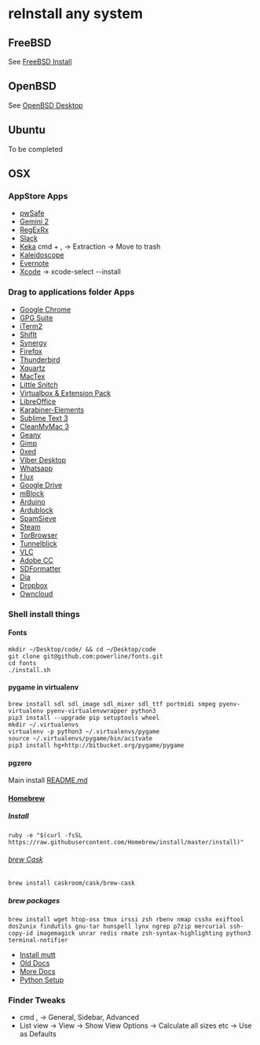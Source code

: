 # reInstall any system

## FreeBSD

See [FreeBSD Install](https://github.com/SteveClement/sysadmin/tree/master/tools/install)

## OpenBSD

See [OpenBSD Desktop](../Sysadmin/OpenBSD/Desktop.md)

## Ubuntu

To be completed

## OSX

### AppStore Apps

* [pwSafe](https://itunes.apple.com/us/app/pwsafe-password-safe-compatible/id520993579)
* [Gemini 2](https://itunes.apple.com/us/app/id1090488118)
* [RegExRx](https://itunes.apple.com/us/app/regexrx/id498370702)
* [Slack](https://itunes.apple.com/us/app/slack/id803453959)
* [Keka](https://itunes.apple.com/lu/app/keka/id470158793) cmd + , -> Extraction -> Move to trash
* [Kaleidoscope](https://itunes.apple.com/us/app/kaleidoscope/id587512244)
* [Evernote](https://itunes.apple.com/us/app/evernote-stay-organized/id406056744)
* [Xcode](https://itunes.apple.com/us/app/xcode/id497799835) -> xcode-select --install

### Drag to applications folder Apps

* [Google Chrome](https://www.google.com/chrome/)
* [GPG Suite](https://gpgtools.org/)
* [iTerm2](https://iterm2.com/downloads/stable/latest)
* [ShifIt](https://github.com/fikovnik/ShiftIt/releases)
* [Synergy](http://synergy-project.org/)
* [Firefox](https://getfirefox.com)
* [Thunderbird](https://www.mozilla.org/en-US/thunderbird/)
* [Xquartz](http://xquartz.macosforge.org/)
* [MacTex](http://tug.org/cgi-bin/mactex-download/MacTeX.pkg)
* [Little Snitch](https://www.obdev.at/products/littlesnitch/index.html)
* [Virtualbox & Extension Pack](https://www.virtualbox.org/wiki/Downloads)
* [LibreOffice](https://www.libreoffice.org/download)
* [Karabiner-Elements](https://github.com/tekezo/Karabiner-Elements)
* [Sublime Text 3](https://www.sublimetext.com/3)
* [CleanMyMac 3](http://macpaw.com/cleanmymac)
* [Geany](https://www.geany.org/Download/Releases)
* [Gimp](https://www.gimp.org/downloads/)
* [0xed](http://www.suavetech.com/cgi-bin/download.cgi?0xED.tar.bz2)
* [Viber Desktop](https://download.cdn.viber.com/desktop/mac/Viber.dmg)
* [Whatsapp](https://web.whatsapp.com/desktop/mac/files/WhatsApp.dmg)
* [f.lux](https://justgetflux.com/dlmac.html)
* [Google Drive](https://www.google.com/drive/download/)
* [mBlock](http://www.mblock.cc/)
* [Arduino](https://www.arduino.cc/en/Main/Software)
* [Ardublock](http://blog.ardublock.com/engetting-started-ardublockzhardublock/)
* [SpamSieve](https://c-command.com/spamsieve/)
* [Steam](https://steamcdn-a.akamaihd.net/client/installer/steam.dmg)
* [TorBrowser](https://www.torproject.org/projects/torbrowser.html.en#downloads)
* [Tunnelblick](https://tunnelblick.net/downloads.html)
* [VLC](https://www.videolan.org/vlc/download-macosx.html)
* [Adobe CC](https://creative.adobe.com/products/download/creative-cloud)
* [SDFormatter](https://www.sdcard.org/downloads/formatter_4/eula_mac/index.html)
* [Dia](http://dia-installer.de/download/macosx.html.en)
* [Dropbox](https://www.dropbox.com/downloading)
* [Owncloud](https://owncloud.org/install/#install-clients)

### Shell install things

#### Fonts

```
mkdir ~/Desktop/code/ && cd ~/Desktop/code
git clone git@github.com:powerline/fonts.git
cd fonts
./install.sh
```

#### pygame in virtualenv

```
brew install sdl sdl_image sdl_mixer sdl_ttf portmidi smpeg pyenv-virtualenv pyenv-virtualenvwrapper python3
pip3 install --upgrade pip setuptools wheel
mkdir ~/.virtualenvs
virtualenv -p python3 ~/.virtualenvs/pygame
source ~/.virtualenvs/pygame/bin/acitvate
pip3 install hg+http://bitbucket.org/pygame/pygame
```

#### pgzero

Main install [README.md](https://github.com/CoderDojoLu/pgzero-examples/blob/master/README.md)

#### [Homebrew](http://brew.sh/)

##### Install

```
ruby -e "$(curl -fsSL https://raw.githubusercontent.com/Homebrew/install/master/install)"
``` 

###### [brew Cask](https://github.com/caskroom/homebrew-cask)

```
brew install caskroom/cask/brew-cask
```

##### brew packages

```
brew install wget htop-osx tmux irssi zsh rbenv nmap csshx exiftool dos2unix findutils gnu-tar hunspell lynx ngrep p7zip mercurial ssh-copy-id imagemagick unrar redis rmate zsh-syntax-highlighting python3 terminal-notifier
```

* [Install mutt](../Sysadmin/OSX/mutt.md)
* [Old Docs](../Sysadmin/OSX/Tips.md)
* [More Docs](../InfoSec/GeneralProtection.md)
* [Python Setup](../Devel/python.md)

### Finder Tweaks

* cmd , -> General, Sidebar, Advanced
* List view -> View -> Show View Options -> Calculate all sizes etc -> Use as Defaults

